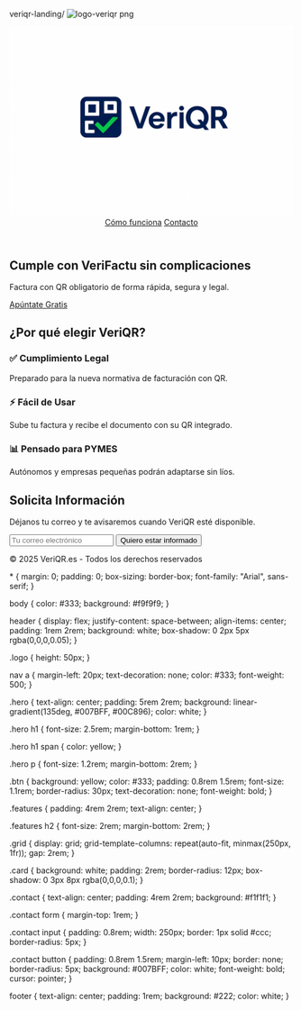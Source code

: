 veriqr-landing/
<img width="1536" height="1024" alt="logo-veriqr png" src="https://github.com/user-attachments/assets/d9cdc67e-f2ee-4f5b-ad74-f3aa0be0b557" />
<!DOCTYPE html>
<html lang="es">
<head>
  <meta charset="UTF-8">
  <meta name="viewport" content="width=device-width, initial-scale=1.0">
  <title>VeriQR - Cumple con VeriFactu Fácilmente</title>
  <link rel="stylesheet" href="style.css">
</head>
<body>
  <header>
    <img src="logo-veriqr.png" alt="Logo VeriQR" class="logo">
    <nav>
      <a href="#como-funciona">Cómo funciona</a>
      <a href="#contacto">Contacto</a>
    </nav>
  </header>

  <section class="hero">
    <h1>Cumple con <span>VeriFactu</span> sin complicaciones</h1>
    <p>Factura con QR obligatorio de forma rápida, segura y legal.</p>
    <a href="#contacto" class="btn">Apúntate Gratis</a>
  </section>

  <section id="como-funciona" class="features">
    <h2>¿Por qué elegir VeriQR?</h2>
    <div class="grid">
      <div class="card">
        <h3>✅ Cumplimiento Legal</h3>
        <p>Preparado para la nueva normativa de facturación con QR.</p>
      </div>
      <div class="card">
        <h3>⚡ Fácil de Usar</h3>
        <p>Sube tu factura y recibe el documento con su QR integrado.</p>
      </div>
      <div class="card">
        <h3>📊 Pensado para PYMES</h3>
        <p>Autónomos y empresas pequeñas podrán adaptarse sin líos.</p>
      </div>
    </div>
  </section>

  <section id="contacto" class="contact">
    <h2>Solicita Información</h2>
    <p>Déjanos tu correo y te avisaremos cuando VeriQR esté disponible.</p>
    <form action="https://formspree.io/f/YOUR_FORM_ID" method="POST">
      <input type="email" name="email" placeholder="Tu correo electrónico" required>
      <button type="submit">Quiero estar informado</button>
    </form>
  </section>

  <footer>
    <p>© 2025 VeriQR.es - Todos los derechos reservados</p>
  </footer>
</body>
</html>
* {
  margin: 0;
  padding: 0;
  box-sizing: border-box;
  font-family: "Arial", sans-serif;
}

body {
  color: #333;
  background: #f9f9f9;
}

header {
  display: flex;
  justify-content: space-between;
  align-items: center;
  padding: 1rem 2rem;
  background: white;
  box-shadow: 0 2px 5px rgba(0,0,0,0.05);
}

.logo {
  height: 50px;
}

nav a {
  margin-left: 20px;
  text-decoration: none;
  color: #333;
  font-weight: 500;
}

.hero {
  text-align: center;
  padding: 5rem 2rem;
  background: linear-gradient(135deg, #007BFF, #00C896);
  color: white;
}

.hero h1 {
  font-size: 2.5rem;
  margin-bottom: 1rem;
}

.hero h1 span {
  color: yellow;
}

.hero p {
  font-size: 1.2rem;
  margin-bottom: 2rem;
}

.btn {
  background: yellow;
  color: #333;
  padding: 0.8rem 1.5rem;
  font-size: 1.1rem;
  border-radius: 30px;
  text-decoration: none;
  font-weight: bold;
}

.features {
  padding: 4rem 2rem;
  text-align: center;
}

.features h2 {
  font-size: 2rem;
  margin-bottom: 2rem;
}

.grid {
  display: grid;
  grid-template-columns: repeat(auto-fit, minmax(250px, 1fr));
  gap: 2rem;
}

.card {
  background: white;
  padding: 2rem;
  border-radius: 12px;
  box-shadow: 0 3px 8px rgba(0,0,0,0.1);
}

.contact {
  text-align: center;
  padding: 4rem 2rem;
  background: #f1f1f1;
}

.contact form {
  margin-top: 1rem;
}

.contact input {
  padding: 0.8rem;
  width: 250px;
  border: 1px solid #ccc;
  border-radius: 5px;
}

.contact button {
  padding: 0.8rem 1.5rem;
  margin-left: 10px;
  border: none;
  border-radius: 5px;
  background: #007BFF;
  color: white;
  font-weight: bold;
  cursor: pointer;
}

footer {
  text-align: center;
  padding: 1rem;
  background: #222;
  color: white;
}
